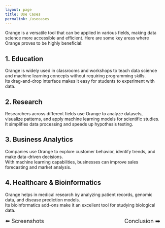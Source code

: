 ```yaml
---
layout: page
title: Use Cases
permalink: /usecases
---
```


Orange is a versatile tool that can be applied in various fields, making data science more accessible and efficient. Here are some key areas where Orange proves to be highly beneficial:

## 1. Education  
Orange is widely used in classrooms and workshops to teach data science and machine learning concepts without requiring programming skills.  
Its drag-and-drop interface makes it easy for students to experiment with data.

## 2. Research  
Researchers across different fields use Orange to analyze datasets, visualize patterns, and apply machine learning models for scientific studies.  
It simplifies data processing and speeds up hypothesis testing.

## 3. Business Analytics  
Companies use Orange to explore customer behavior, identify trends, and make data-driven decisions.  
With machine learning capabilities, businesses can improve sales forecasting and market analysis.

## 4. Healthcare & Bioinformatics  
Orange helps in medical research by analyzing patient records, genomic data, and disease prediction models.  
Its bioinformatics add-ons make it an excellent tool for studying biological data.

<div style="display: flex; justify-content: space-between; width: 100%;">
  <a href="/PSDV-orange3/screenshots" style="text-decoration: none; font-size: large;">⬅️ Screenshots</a>
  <a href="/PSDV-orange3/conclusion" style="text-decoration: none; font-size: large;">Conclusion ➡️</a>
</div>